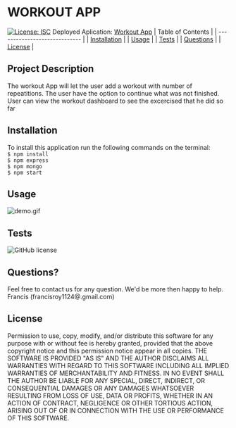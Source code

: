 # WORKOUT APP
[![License: ISC](https://img.shields.io/badge/License-ISC-blue.svg)](https://opensource.org/licenses/ISC)
Deployed Aplication:
[Workout App](https://trackfitapp123.herokuapp.com/)
| Table of Contents             |
| ----------------------------- |
| [Installation](#Installation) |
| [Usage](#Usage)               |
| [Tests](#Tests)               |
| [Questions](#Questions)       |
| [License](#License)           |
## Project Description
The workout App will let the user add a workout with number of repeatitions. The user have the option to continue what was not finished. User can view the workout dashboard to see the excercised that he did so far
## Installation
To install this application run the following commands on the terminal:
<br>
`$ npm install`
<br>
`$ npm express`
<br>
`$ npm mongo`
<br>
`$ npm start`
<br>
## Usage
![demo.gif]()
## Tests
![GitHub license](https://img.shields.io/badge/tests-100%25-success)
## Questions?
Feel free to contact us for any question. We'd be more then happy to help. Francis (francisroy1124@.gmail.com)
## License
Permission to use, copy, modify, and/or distribute this software for any purpose with or without fee is hereby granted, provided that the above copyright notice and this permission notice appear in all copies.
THE SOFTWARE IS PROVIDED "AS IS" AND THE AUTHOR DISCLAIMS ALL WARRANTIES WITH REGARD TO THIS SOFTWARE INCLUDING ALL IMPLIED WARRANTIES OF MERCHANTABILITY AND FITNESS. IN NO EVENT SHALL THE AUTHOR BE LIABLE FOR ANY SPECIAL, DIRECT, INDIRECT, OR CONSEQUENTIAL DAMAGES OR ANY DAMAGES WHATSOEVER RESULTING FROM LOSS OF USE, DATA OR PROFITS, WHETHER IN AN ACTION OF CONTRACT, NEGLIGENCE OR OTHER TORTIOUS ACTION, ARISING OUT OF OR IN CONNECTION WITH THE USE OR PERFORMANCE OF THIS SOFTWARE.